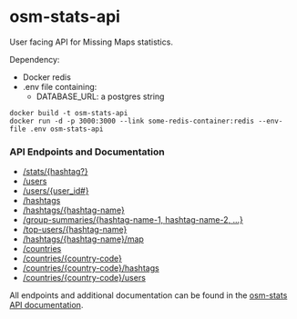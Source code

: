 # osm-stats-api
User facing API for Missing Maps statistics.

Dependency:
- Docker redis
- .env file containing:
  - DATABASE_URL: a postgres string

```
docker build -t osm-stats-api
docker run -d -p 3000:3000 --link some-redis-container:redis --env-file .env osm-stats-api
```

### API Endpoints and Documentation

  - [/stats/{hashtag?}](https://github.com/AmericanRedCross/osm-stats/blob/master/documentation/API.md)
  - [/users](https://github.com/AmericanRedCross/osm-stats/blob/master/documentation/API.md#users-endpoint)
  - [/users/{user_id#}](https://github.com/AmericanRedCross/osm-stats/blob/master/documentation/API.md#usersuser_id-endpoint)
  - [/hashtags](https://github.com/AmericanRedCross/osm-stats/blob/master/documentation/API.md#hashtags-endpoint)
  - [/hashtags/{hashtag-name}](https://github.com/AmericanRedCross/osm-stats/blob/master/documentation/API.md#hashtagshashtag-name-endpoint)
  - [/group-summaries/{hashtag-name-1, hashtag-name-2, ...} ](https://github.com/AmericanRedCross/osm-stats/blob/master/documentation/API.md#group-summarieshashtag-name-1-hashtag-name-2--endpoint)
  - [/top-users/{hashtag-name}](https://github.com/AmericanRedCross/osm-stats/blob/master/documentation/API.md#top-usershashtag-name-endpoint)
  - [/hashtags/{hashtag-name}/map](https://github.com/AmericanRedCross/osm-stats/blob/master/documentation/API.md#hashtagshashtag-namemap-endpoint)
  - [/countries](https://github.com/AmericanRedCross/osm-stats/blob/master/documentation/API.md#countries)
  - [/countries/{country-code}](https://github.com/AmericanRedCross/osm-stats/blob/master/documentation/API.md#countriescountry-code)
  - [/countries/{country-code}/hashtags](https://github.com/AmericanRedCross/osm-stats/blob/master/documentation/API.md#countriescountry-codehashtags)
  - [/countries/{country-code}/users](https://github.com/AmericanRedCross/osm-stats/blob/master/documentation/API.md#countriescountry-codeusers)

All endpoints and additional documentation can be found in the [osm-stats API documentation](https://github.com/AmericanRedCross/osm-stats/blob/master/documentation/API.md).
